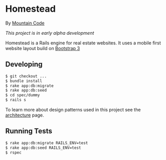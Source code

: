 # Homestead

By [Mountain Code](http://www.mtncode.com)

*This project is in early alpha development*

Homestead is a Rails engine for real estate websites.  It uses a mobile first
website layout build on [Bootstrap 3](http://getbootstrap.com)

## Developing

```bash
$ git checkout ...
$ bundle install
$ rake app:db:migrate
$ rake app:db:seed
$ cd spec/dummy
$ rails s
```

To learn more about design patterns used in this project see the
[architecture](doc/architecture.md) page.

## Running Tests

```bash
$ rake app:db:migrate RAILS_ENV=test
$ rake app:db:seed RAILS_ENV=test
$ rspec
```
